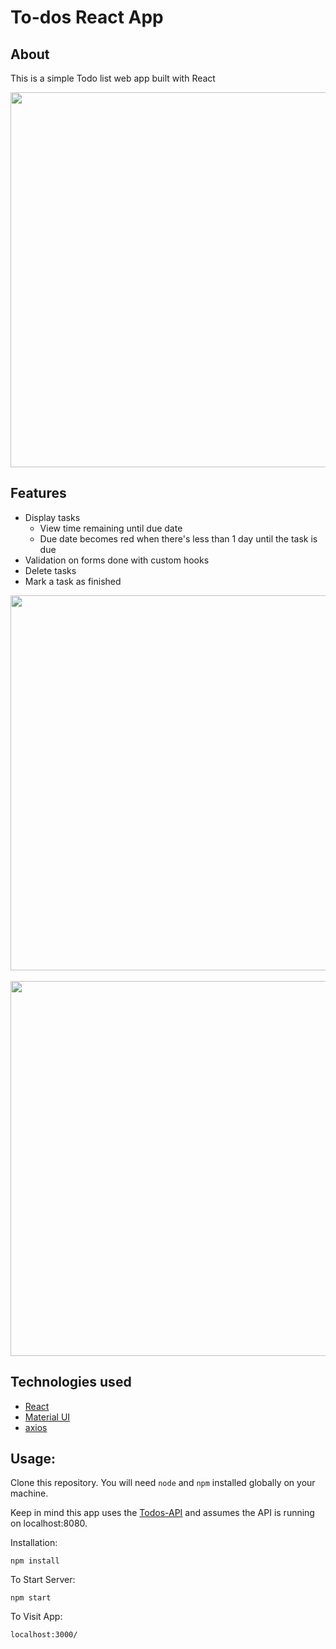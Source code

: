 # To-dos React App

## About

This is a simple Todo list web app built with React

<p align="center">
    <img src="https://i.imgur.com/hMCojY4.png" width="600"/>
</p>

## Features

* Display tasks
    * View time remaining until due date
    * Due date becomes red when there's less than 1 day until the task is due
* Validation on forms done with custom hooks
* Delete tasks
* Mark a task as finished

<p align="center">
    <img src="https://i.imgur.com/592m4C8.png" width="600"/>
    <br/><br/>
    <img src="https://i.imgur.com/vBD8K23.png" width="600"/>
</p>


## Technologies used

* <a href="https://github.com/facebook/react">React</a>
* <a href="https://github.com/mui-org/material-ui">Material UI</a>
* <a href="https://github.com/axios/axios">axios</a>

## Usage:

Clone this repository. You will need `node` and `npm` installed globally on your machine.

Keep in mind this app uses the <a href="https://github.com/bobel95/todos-api">Todos-API</a> and assumes
the API is running on localhost:8080.

Installation:

`npm install`

To Start Server:

`npm start`

To Visit App:

`localhost:3000/`  